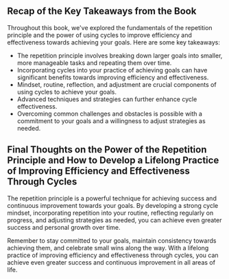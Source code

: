 
Recap of the Key Takeaways from the Book
----------------------------------------

Throughout this book, we've explored the fundamentals of the repetition principle and the power of using cycles to improve efficiency and effectiveness towards achieving your goals. Here are some key takeaways:

* The repetition principle involves breaking down larger goals into smaller, more manageable tasks and repeating them over time.
* Incorporating cycles into your practice of achieving goals can have significant benefits towards improving efficiency and effectiveness.
* Mindset, routine, reflection, and adjustment are crucial components of using cycles to achieve your goals.
* Advanced techniques and strategies can further enhance cycle effectiveness.
* Overcoming common challenges and obstacles is possible with a commitment to your goals and a willingness to adjust strategies as needed.

Final Thoughts on the Power of the Repetition Principle and How to Develop a Lifelong Practice of Improving Efficiency and Effectiveness Through Cycles
-------------------------------------------------------------------------------------------------------------------------------------------------------

The repetition principle is a powerful technique for achieving success and continuous improvement towards your goals. By developing a strong cycle mindset, incorporating repetition into your routine, reflecting regularly on progress, and adjusting strategies as needed, you can achieve even greater success and personal growth over time.

Remember to stay committed to your goals, maintain consistency towards achieving them, and celebrate small wins along the way. With a lifelong practice of improving efficiency and effectiveness through cycles, you can achieve even greater success and continuous improvement in all areas of life.